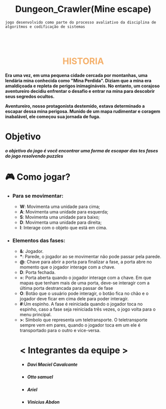 # <h1 align="center">Dungeon_Crawler(Mine escape)</h1>
    jogo desenvolvido como parte do processo avaliativo da disciplina de algoritmos e codificação de sistemas
<br></br>
<h1 align="center" style="color: #f5b16d">HISTORIA</h1>
<h4>
  Era uma vez, em uma pequena cidade cercada por montanhas, uma lendária mina conhecida como "Mina Perdida". Diziam que a mina era amaldiçoada e repleta de   perigos inimagináveis. No entanto, um corajoso aventureiro decidiu enfrentar o desafio e entrar na mina para descobrir seus segredos ocultos.
    
Aventureiro, nosso protagonista destemido, estava determinado a escapar dessa mina perigosa. Munido de um mapa rudimentar e coragem inabalável, ele começou sua jornada de fuga.
</h4>

<h1>Objetivo</h1>

<h5>o objetivo do jogo é você encontrar uma forma de escapar das tes fases do jogo resolvendo puzzles </h5>

<h1>🎮 Como jogar? </h1>

<ul>
        <li>
            <h3>Para se movimentar: </h3>
            <ul>
                <li>
                    <strong>W</strong>: Movimenta uma unidade para cima;
                </li>
                <li>
                    <strong>A</strong>: Movimenta uma unidade para esquerda;
                </li>
                <li>
                    <strong>S</strong>: Movimenta uma unidade para baixo;
                </li>
                <li>
                    <strong>D</strong>: Movimenta uma unidade para direita;
                </li>
                <li>
                    <strong>I</strong>: Interage com o objeto que está em cima.
                </li>
            </ul>
        </li>
        <li>
            <h3>Elementos das fases: </h3>
            <ul>
                <li>
                    <strong>&</strong>: Jogador.
                </li>
                <li>
                    <strong>*</strong>: Parede, o jogador ao se movimentar não pode passar pela parede.
                </li>
                <li>
                    <strong>@</strong>: Chave para abrir a porta para finalizar a fase, a porta abre no momento que o jogador interage com a chave.
                </li>
                <li>
                    <strong>D</strong>: Porta fechada.
                </li>
                <li>
                    <strong>=</strong>: Porta aberta quando o jogador interage com a chave. Em que mapas que tenham mais de uma porta, deve-se interagir com a última porta destrancada para passar de fase</li>
                <li>
                    <strong>O</strong>: Botão que o usuário pode interagir, o botão fica no chão e o jogador deve ficar em cima dele para poder interagir.
                </li>
                <li>
                    <strong>#</strong>:Um espinho. A fase é reiniciada quando o jogador toca no espinho, caso a fase seja reiniciada três vezes, o jogo volta para o menu principal.
                </li>
                <li>
                    <strong>></strong>: Símbolo que representa um teletransporte. O teletransporte sempre vem em pares, quando o jogador toca em um ele é transportado para o outro e vice-versa.
                </li>
             
## <h1> < Integrantes da equipe ></h1>
- <h5>Davi Maciel Cavalcante</h5>
- <h5>Otto samuel</h5>
- <h5>Ariel</h5>
- <h5>Vinicius Abdon</h5>
       
